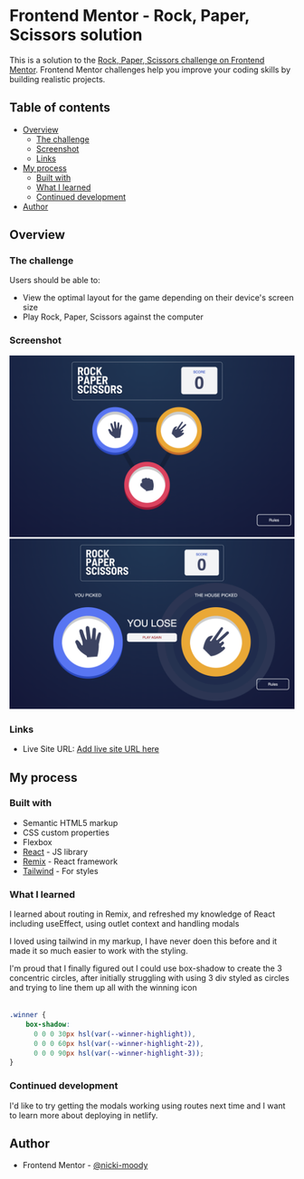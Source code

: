 # Frontend Mentor - Rock, Paper, Scissors solution

This is a solution to the [Rock, Paper, Scissors challenge on Frontend Mentor](https://www.frontendmentor.io/challenges/rock-paper-scissors-game-pTgwgvgH). Frontend Mentor challenges help you improve your coding skills by building realistic projects. 

## Table of contents

- [Overview](#overview)
  - [The challenge](#the-challenge)
  - [Screenshot](#screenshot)
  - [Links](#links)
- [My process](#my-process)
  - [Built with](#built-with)
  - [What I learned](#what-i-learned)
  - [Continued development](#continued-development)
- [Author](#author)

## Overview

### The challenge

Users should be able to:

- View the optimal layout for the game depending on their device's screen size
- Play Rock, Paper, Scissors against the computer

### Screenshot

![](./screenshots/main-page.png)
![](./screenshots/you-lose.png)

### Links

- Live Site URL: [Add live site URL here](https://your-live-site-url.com)

## My process

### Built with

- Semantic HTML5 markup
- CSS custom properties
- Flexbox
- [React](https://reactjs.org/) - JS library
- [Remix](https://remix.run/) - React framework
- [Tailwind](https://tailwindcss.com/) - For styles

### What I learned

I learned about routing in Remix, and refreshed my knowledge of React including useEffect, using outlet context and handling modals 

I loved using tailwind in my markup, I have never doen this before and it made it so much easier to work with the styling. 

I'm proud that I finally figured out I could use box-shadow to create the 3 concentric circles, after initially struggling with using 3 div styled as circles and trying to line them up all with the winning icon

```css

.winner {
    box-shadow: 
      0 0 0 30px hsl(var(--winner-highlight)), 
      0 0 0 60px hsl(var(--winner-highlight-2)), 
      0 0 0 90px hsl(var(--winner-highlight-3)); 
}
```

### Continued development

I'd like to try getting the modals working using routes next time and I want to learn more about deploying in netlify.

## Author

- Frontend Mentor - [@nicki-moody](https://www.frontendmentor.io/profile/nicki-moody)
